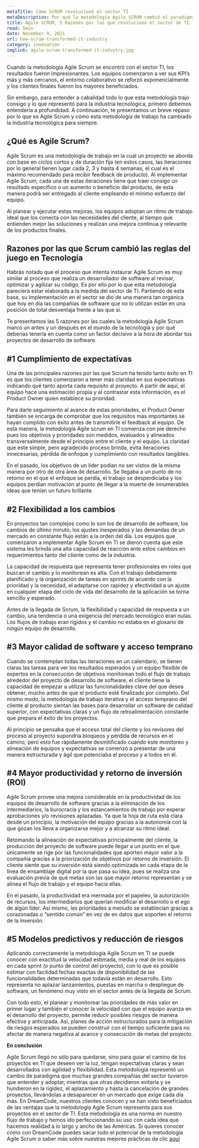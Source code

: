 ```yaml
---
metaTitle: Cómo SCRUM revolucionó el sector TI
metaDescription: Por qué la metodología Agile SCRUM cambió el paradigma y revolucionó el sector de TI desde su implementación.
title: Agile SCRUM, 5 Razones por las que revolucionó el sector de TI
read: 5min
date: November 9, 2021
url: how-scrum-transformed-it-industry
category: innovation
imglink: agile-scrum-transformed-it-industry.jpg
---
```


Cuando la metodología Agile Scrum se encontró con el sector TI, los resultados fueron impresionantes. Los equipos comenzaron a ver sus KPI’s más y más cercanos, el entorno colaborativo se reforzó exponencialmente y los clientes finales fueron los mayores beneficiados.

Sin embargo, para entender a cabalidad todo lo que esta metodología trajo consigo y lo que representó para la industria tecnológica, primero debemos entenderla a profundidad. A continuación, te presentamos un breve repaso por lo que es Agile Scrum y cómo esta metodología de trabajo ha cambiado la industria tecnológica para siempre.

## ¿Qué es Agile Scrum?

Agile Scrum es una metodología de trabajo en la cual un proyecto se aborda con base en ciclos cortos y de duración fija (en estos casos, las iteraciones por lo general tienen lugar cada 2, 3 y hasta 4 semanas, el cual es el máximo recomendado para recibir feedback de producto). Al implementar Agile Scrum, cada una de estas iteraciones tiene que traer consigo un resultado específico o un aumento o beneficio del producto, de esta manera podrá ser entregado al cliente empleando el mínimo esfuerzo del equipo.

Al planear y ejecutar estas mejoras, los equipos adoptan un ritmo de trabajo ideal que los conecta con las necesidades del cliente, al tiempo que entienden mejor las soluciones y realizan una mejora continua y relevante de los productos finales.

## Razones por las que Scrum cambió las reglas del juego en Tecnología

Habrás notado que el proceso que intenta instaurar Agile Scrum es muy similar al proceso que realiza un desarrollador de software al revisar, optimizar y agilizar su código. Es por ello por lo que esta metodología pareciera estar elaborada a la medida del sector de TI. Partiendo de esta base, su implementación en el sector se dio de una manera tan orgánica que hoy en día las compañías de software que no lo utilizan están en una posición de total desventaja frente a las que sí.

Te presentamos las 5 razones por las cuales la metodología Agile Scrum marcó un antes y un después en el mundo de la tecnología y por qué deberías tenerla en cuenta como un factor decisivo a la hora de abordar tus proyectos de desarrollo de software.

## #1 Cumplimiento de expectativas

Una de las principales razones por las que Scrum ha tenido tanto éxito en TI es que los clientes comenzaron a tener más claridad en sus expectativas indicando qué tanto aporta cada requisito al proyecto. A partir de aquí, el equipo hace una estimación propia y al contrastar esta información, es el Product Owner quien establece su prioridad.

Para darle seguimiento al avance de estas prioridades, el Product Owner también se encarga de comprobar que los requisitos más importantes se hayan cumplido con éxito antes de transmitirle el feedback al equipo. De esta manera, la metodología Agile scrum en TI comienza con pie derecho pues los objetivos y prioridades son medidos, evaluados y alineados transversalmente desde el principio entre el cliente y el equipo. La claridad que este simple, pero agradecido proceso brinda, evita iteraciones innecesarias, pérdida de enfoque y cumplimiento con resultados tangibles.

En el pasado, los objetivos de un líder podían no ser vistos de la misma manera por otro de otra área de desarrollo. Se llegaba a un punto de no retorno en el que el enfoque se perdía, el trabajo se desperdiciaba y los equipos perdían motivación al punto de llegar a la muerte de innumerables ideas que tenían un futuro brillante.

## #2 Flexibilidad a los cambios

En proyectos tan complejos como lo son los de desarrollo de software, los cambios de último minuto, los ajustes inesperados y las demandas de un mercado en constante flujo están a la orden del día. Los equipos que comenzaron a implementar Agile Scrum en TI se dieron cuenta que este sistema les brinda una alta capacidad de reacción ante estos cambios en requerimientos tanto del cliente como de la industria.

La capacidad de respuesta que representa tener profesionales en roles que buscan el cambio y lo monitorean es alta. Con el trabajo debidamente planificado y la organización de tareas en sprints de acuerdo con la prioridad y la necesidad, el adaptarse con rapidez y efectividad a un ajuste en cualquier etapa del ciclo de vida del desarrollo de la aplicación se torna sencillo y esperado.

Antes de la llegada de Scrum, la flexibilidad y capacidad de respuesta a un cambio, una tendencia o una exigencia del mercado tecnológico eran nulas. Los flujos de trabajo eran rígidos y el cambio no estaba en el glosario de ningún equipo de desarrollo.

## #3 Mayor calidad de software y acceso temprano

Cuando se contemplan todas las iteraciones en un calendario, se tienen claras las tareas para ver los resultados esperados y un equipo flexible de expertos en la consecución de objetivos monitorean todo el flujo de trabajo alrededor del proyecto de desarrollo de software, el cliente tiene la capacidad de empezar a utilizar las funcionalidades clave del que desea obtener, mucho antes de que el producto esté finalizado por completo.
Del mismo modo, la metodología de trabajo iterativa y el acceso temprano del cliente al producto sientan las bases para desarrollar un software de calidad superior, con expectativas claras y un flujo de retroalimentación constante que prepara el éxito de los proyectos.

Al principio se pensaba que el acceso total del cliente y los revisores del proceso al proyecto supondría bloqueos y pérdida de recursos en el camino, pero esto fue rápidamente desmitificado cuando este monitoreo y alineación de equipos y expectativas se comenzó a presentar de una manera estructurada y ágil que potenciaba el proceso y a todos en él.

## #4 Mayor productividad y retorno de inversión (ROI)

Agile Scrum provee una mejora considerable en la productividad de los equipos de desarrollo de software gracias a la eliminación de los intermediarios, la burocracia y los estancamientos de trabajo por esperar aprobaciones y/o revisiones aplazadas. Ya que la hoja de ruta está clara desde un principio, la motivación del equipo gracias a la autonomía con la que gozan los lleva a organizarse mejor y a alcanzar su ritmo ideal.

Retomando la alineación de expectativas principalmente del cliente, la producción del proyecto de software puede llegar a un punto en el que únicamente se rige por las funcionalidades que aporten mayor valor a la compañía gracias a la priorización de objetivos por retorno de inversión. El cliente siente que su inversión está siendo optimizada en cada etapa de la línea de ensamblaje digital por la que pasa su idea, pues se realiza una evaluación previa de qué metas son las que mayor retorno representan y se alinea el flujo de trabajo y el equipo hacia ellas.

En el pasado, la productividad era mermada por el papeleo, la autorización de recursos, los intermediarios que querían modificar el desarrollo o el ego de algún líder. Así mismo, las prioridades a menudo se establecían gracias a corazonadas o “sentido común” en vez de en datos que soporten el retorno de la inversión.

## #5 Modelos predictivos y reducción de riesgos

Aplicando correctamente la metodología Agile Scrum en TI se puede conocer con exactitud la velocidad estimada, media y real de los equipos en cada sprint (o punto de control del proyecto), con lo que es posible estimar con facilidad fechas exactas de disponibilidad de las funcionalidades determinadas que todavía están en desarrollo. Esto representa no aplazar lanzamientos, puestas en marcha o despliegue de software, un fenómeno muy visto en el sector antes de la llegada de Scrum.

Con todo esto, el planear y monitorear las prioridades de más valor en primer lugar y también el conocer la velocidad con que el equipo avanza en el desarrollo del proyecto, permite reducir posibles riesgos de manera efectiva y anticipada. Así, planes de acción estructurados para la mitigación de riesgos esperados se pueden construir con el tiempo suficiente para no afectar de manera negativa al avance y consecución de metas del proyecto.

**En conclusión**

Agile Scrum llegó no sólo para quedarse, sino para guiar el camino de los proyectos en TI que deseen ver la luz, tengan expectativas claras y sean desarrollados con agilidad y flexibilidad. Esta metodología representó un cambio de paradigma que muchas grandes compañías del sector tuvieron que entender y adoptar, mientras que otras decidieron evitarla y se hundieron en la rigidez, el aplazamiento y hasta la cancelación de grandes proyectos, llevándolas a desaparecer en un mercado que exige cada día más.
En DreamCode, nuestros clientes conocen y se han visto beneficiados de las ventajas que la metodología Agile Scrum representa para sus proyectos en el sector de TI. Esta metodología es una norma en nuestro flujo de trabajo y hemos ido perfeccionando su uso con cada idea que hacemos realidad a lo largo y ancho de las Américas. Si quieres conocer cómo con DreamCode puedes sacar todo el potencial de la metodología Agile Scrum o saber más sobre nuestras mejores prácticas da clic [aquí](https://www.dreamcodesoft.com/#process)
